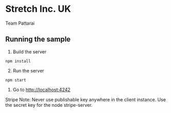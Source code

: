 # Stretch Inc. UK

Team Pattarai

## Running the sample

1. Build the server

```
npm install
```

2. Run the server

```
npm start
```

1. Go to [http://localhost:4242](http://localhost:4242)


Stripe Note: Never use publishable key anywhere in the client instance. Use the secret key for the node stripe-server.
